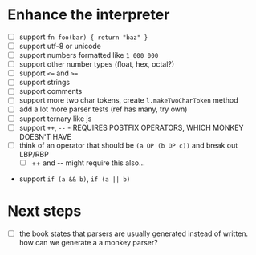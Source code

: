 # Enhance the interpreter
- [ ] support `fn foo(bar) { return "baz" }`
- [ ] support utf-8 or unicode
- [ ] support numbers formatted like `1_000_000`
- [ ] support other number types (float, hex, octal?)
- [ ] support `<=` and `>=`
- [ ] support strings
- [ ] support comments
- [ ] support more two char tokens, create `l.makeTwoCharToken` method
- [ ] add a lot more parser tests (ref has many, try own)
- [ ] support ternary like js
- [ ] support `++`, `--` - REQUIRES POSTFIX OPERATORS, WHICH MONKEY DOESN'T HAVE
- [ ] think of an operator that should be `(a OP (b OP c))` and break out LBP/RBP
  - [ ] ++ and -- might require this also...
- support `if (a && b)`, `if (a || b)`

# Next steps
- [ ] the book states that parsers are usually generated instead of written. how can we generate a a monkey parser?